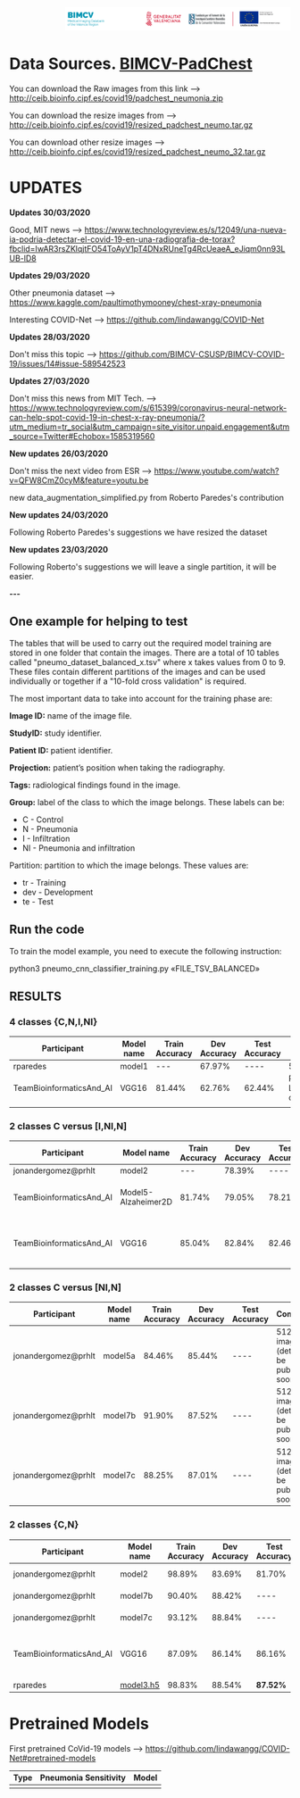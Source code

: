 <div class="clearfix" style="padding: 0px; padding-left: 100px; display: flex; flex-wrap: nowrap; justify-content: space-evenly; align-items:center">
<a href="http://bimcv.cipf.es/"><img src="https://github.com/BIMCV-CSUSP/BIMCV-COVID-19/blob/master/chestRx/logoinst.png?raw=true"</a><a href="http://ceib.san.gva.es"></a></div>

# Data Sources. [BIMCV-PadChest](http://ceib.bioinfo.cipf.es/covid19/padchest_neumonia.zip)
You can download the Raw images from this link --> http://ceib.bioinfo.cipf.es/covid19/padchest_neumonia.zip

You can download the resize images from  --> http://ceib.bioinfo.cipf.es/covid19/resized_padchest_neumo.tar.gz

You can download other resize images --> http://ceib.bioinfo.cipf.es/covid19/resized_padchest_neumo_32.tar.gz
# UPDATES

**Updates 30/03/2020**

Good, MIT news --> https://www.technologyreview.es/s/12049/una-nueva-ia-podria-detectar-el-covid-19-en-una-radiografia-de-torax?fbclid=IwAR3rsZKlqjtFO54ToAyV1pT4DNxRUneTg4RcUeaeA_eJiqm0nn93LUB-lD8

**Updates 29/03/2020**

Other pneumonia dataset --> https://www.kaggle.com/paultimothymooney/chest-xray-pneumonia

Interesting COVID-Net --> https://github.com/lindawangg/COVID-Net

**Updates 28/03/2020**

Don't miss this topic  --> https://github.com/BIMCV-CSUSP/BIMCV-COVID-19/issues/14#issue-589542523

**Updates 27/03/2020**

Don't miss this news from MIT Tech. --> https://www.technologyreview.com/s/615399/coronavirus-neural-network-can-help-spot-covid-19-in-chest-x-ray-pneumonia/?utm_medium=tr_social&utm_campaign=site_visitor.unpaid.engagement&utm_source=Twitter#Echobox=1585319560

**New updates 26/03/2020**

Don't miss the next video from ESR --> https://www.youtube.com/watch?v=QFW8CmZ0cyM&feature=youtu.be

new data_augmentation_simplified.py from Roberto Paredes's contribution

**New updates 24/03/2020**

Following Roberto Paredes's suggestions we have resized the dataset 

**New updates 23/03/2020**

Following Roberto's suggestions we will leave a single partition, it will be easier.

**---**

## One example for helping to test
The tables that will be used to carry out the required model training are stored in one folder that contain the images. There are a total of 10 tables called "pneumo_dataset_balanced_x.tsv" where x takes values from 0 to 9. 
These files contain different partitions of the images and can be used individually or together if a "10-fold cross validation" is required. 

The most important data to take into account for the training phase are:

**Image ID:** name of the image file.

**StudyID:** study identifier.

**Patient ID:** patient identifier.

**Projection:** patient’s position when taking the radiography.

**Tags:** radiological findings found in the image.

**Group:** label of the class to which the image belongs. These labels can be:

* C - Control
* N - Pneumonia
* I - Infiltration
* NI - Pneumonia and infiltration

Partition: partition to which the image belongs. These values are:
* tr - Training
* dev - Development
* te - Test
## Run the code

To train the model example, you need to execute the following instruction:

python3 pneumo_cnn_classifier_training.py «FILE_TSV_BALANCED»


## RESULTS

### 4 classes {C,N,I,NI}

|  Participant | Model name  | Train Accuracy|Dev Accuracy | Test Accuracy  | Comments  |
|---|---|---|---|---|---|
| rparedes  | model1 | --- | 67.97%  | ----  |  512x512 images, numpy |
|TeamBioinformaticsAnd_AI|VGG16| 81.44% | 62.76%|62.44%|Resize 524x524 -> 224x224 with Transfer Learning and without Data Augmentation, dataBase=Resize_padchest_neumo(2.81GB)|
|   |   |   |   |   |   |

### 2 classes C versus [I,NI,N]
|  Participant | Model name | Train Accuracy|Dev Accuracy | Test Accuracy  | Comments  |
|---|---|---|---|---|---|
| jonandergomez@prhlt  | model2 |---| 78.39%  | ----  |  512x512 images |
|TeamBioinformaticsAnd_AI| Model5-Alzaheimer2D |81.74%|79.05%|78.21%| Resize 524x524 -> 224x224 without Transfer Learning and Data Augmentation (Train 81.74%), dataBase=Resize_padchest_neumo(2.81GB)  |
|TeamBioinformaticsAnd_AI| VGG16 |85.04% |82.84%|82.46%|  Resize 524x524 -> 224x224 with Transfer Learning and Data Augmentation, dataBase=Resize_padchest_neumo(2.81GB), Data augmentation with ImageDataGenerator TF+Keras)  |

### 2 classes C versus [NI,N]
|  Participant | Model name | Train Accuracy|Dev Accuracy | Test Accuracy  | Comments  |
|---|---|---|---|---|---|
| jonandergomez@prhlt  | model5a | 84.46% | 85.44%  | ----  |  512x512 images (details will be published soon) |
| jonandergomez@prhlt  | model7b | 91.90% | 87.52%  | ----  |  512x512 images (details will be published soon) |
| jonandergomez@prhlt  | model7c | 88.25% | 87.01%  | ----  |  512x512 images (details will be published soon) |


### 2 classes {C,N}
|  Participant | Model name| Train Accuracy | Dev Accuracy | Test Accuracy  | Comments  |
|---|---|---|---|---|---|
| jonandergomez@prhlt | model2 | 98.89% | 83.69% | 81.70% | 512x512 images (details will be published soon) | 
| jonandergomez@prhlt | model7b | 90.40% | 88.42% | ---- | 512x512 images (details will be published soon) | 
| jonandergomez@prhlt | model7c | 93.12% | 88.84% | ---- | 512x512 images (details will be published soon) | 
|TeamBioinformaticsAnd_AI |VGG16|87.09% |86.14%|86.16%|Resize 524x524 -> 224x224 with Transfer Learning and Data Augmentation, dataBase=Resize_padchest_neumo(2.81GB), Data augmentation with ImageDataGenerator TF+Keras), 100 Epochs  |
| rparedes  | [model3.h5](https://www.dropbox.com/s/xr83ppor975dl5a/model3.h5) |98.83% | 88.54%  | **87.52%** | details [here](https://github.com/BIMCV-CSUSP/BIMCV-COVID-19/issues/14)   |

# Pretrained Models

First pretrained CoVid-19 models --> https://github.com/lindawangg/COVID-Net#pretrained-models

|Type|Pneumonia Sensitivity|Model|
|---|---|---|
|   |   |   |
